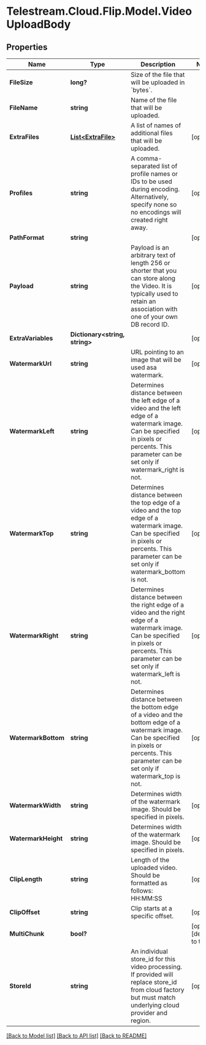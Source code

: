 # Telestream.Cloud.Flip.Model.VideoUploadBody
## Properties

Name | Type | Description | Notes
------------ | ------------- | ------------- | -------------
**FileSize** | **long?** | Size of the file that will be uploaded in &#x60;bytes&#x60;. | 
**FileName** | **string** | Name of the file that will be uploaded. | 
**ExtraFiles** | [**List&lt;ExtraFile&gt;**](ExtraFile.md) | A list of names of additional files that will be uploaded. | [optional] 
**Profiles** | **string** | A comma-separated list of profile names or IDs to be used during encoding. Alternatively, specify none so no encodings will created right away. | [optional] 
**PathFormat** | **string** |  | [optional] 
**Payload** | **string** | Payload is an arbitrary text of length 256 or shorter that you can store along the Video. It is typically used to retain an association with one of your own DB record ID. | [optional] 
**ExtraVariables** | **Dictionary&lt;string, string&gt;** |  | [optional] 
**WatermarkUrl** | **string** | URL pointing to an image that will be used asa watermark. | [optional] 
**WatermarkLeft** | **string** | Determines distance between the left edge of a video and the left edge of a watermark image. Can be specified in pixels or percents. This parameter can be set only if watermark_right is not. | [optional] 
**WatermarkTop** | **string** | Determines distance between the top edge of a video and the top edge of a watermark image. Can be specified in pixels or percents. This parameter can be set only if watermark_bottom is not. | [optional] 
**WatermarkRight** | **string** | Determines distance between the right edge of a video and the right edge of a watermark image. Can be specified in pixels or percents. This parameter can be set only if watermark_left is not. | [optional] 
**WatermarkBottom** | **string** | Determines distance between the bottom edge of a video and the bottom edge of a watermark image. Can be specified in pixels or percents. This parameter can be set only if watermark_top is not. | [optional] 
**WatermarkWidth** | **string** | Determines width of the watermark image. Should be specified in pixels. | [optional] 
**WatermarkHeight** | **string** | Determines width of the watermark image. Should be specified in pixels. | [optional] 
**ClipLength** | **string** | Length of the uploaded video. Should be formatted as follows: HH:MM:SS | [optional] 
**ClipOffset** | **string** | Clip starts at a specific offset. | [optional] 
**MultiChunk** | **bool?** |  | [optional] [default to true]
**StoreId** | **string** | An individual store_id for this video processing. If provided will replace store_id from cloud factory but must match underlying cloud provider and region. | [optional] 

[[Back to Model list]](../README.md#documentation-for-models) [[Back to API list]](../README.md#documentation-for-api-endpoints) [[Back to README]](../README.md)

